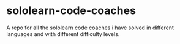 # sololearn-code-coaches
A repo for all the sololearn code coaches i have solved in different languages and with different difficulty levels.
